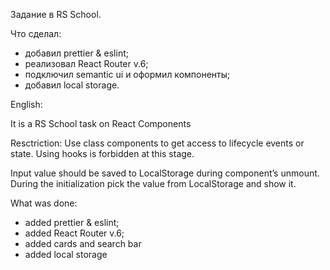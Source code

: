 Задание в RS School.

Что сделал:

- добавил prettier & eslint;
- реализовал React Router v.6;
- подключил semantic ui и оформил компоненты;
- добавил local storage.


English:

 It is a RS School task on React Components

 Resctriction: Use class components to get access to lifecycle events or state. Using hooks is forbidden at this stage.

 Input value should be saved to LocalStorage during component’s unmount. During the initialization pick the value from LocalStorage and show it.

What was done:

- added prettier & eslint;
- added React Router v.6;
- added cards and search bar
- added local storage
